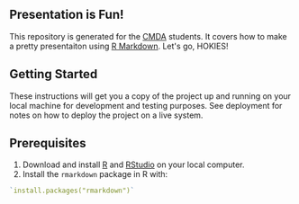 ## Presentation is Fun!
This repository is generated for the [CMDA](http://www.math.vt.edu/people/embree/cmda4864/) students. It covers how to make a pretty presentaiton using [R Markdown](https://rmarkdown.rstudio.com/). Let's go, HOKIES!

## Getting Started
These instructions will get you a copy of the project up and running on your local machine for development and testing purposes. See deployment for notes on how to deploy the project on a live system.

## Prerequisites
1. Download and install [R](https://www.r-project.org/) and [RStudio](https://www.rstudio.com/) on your local computer. 
2. Install the `rmarkdown` package in R with:
```r
`install.packages("rmarkdown")`
```
